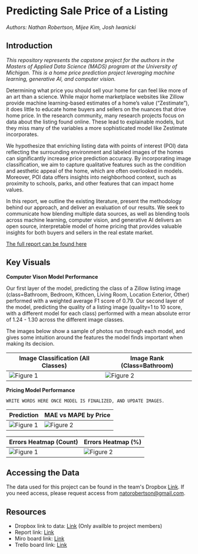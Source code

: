 #  Predicting Sale Price of a Listing

_Authors: Nathan Robertson, Mijee Kim, Josh Iwanicki_

## Introduction

_This repository represents the capstone project for the authors in the Masters of Applied Data Science (MADS) program at the University of Michigan. This is a home price prediction project leveraging machine learning, generative AI, and computer vision._

Determining what price you should sell your home for can feel like more of an art than a science. While major home marketplace websites like Zillow provide machine learning-based estimates of a home’s value (“Zestimate”), it does little to educate home buyers and sellers on the nuances that drive home price. In the research community, many research projects focus on data about the listing found online. These lead to explainable models, but they miss many of the variables a more sophisticated model like Zestimate incorporates.

We hypothesize that enriching listing data with points of interest (POI) data reflecting the surrounding environment and labeled images of the homes can significantly increase price prediction accuracy. By incorporating image classification, we aim to capture qualitative features such as the condition and aesthetic appeal of the home, which are often overlooked in models. Moreover, POI data offers insights into neighborhood context, such as proximity to schools, parks, and other features that can impact home values.

In this report, we outline the existing literature, present the methodology behind our approach, and deliver an evaluation of our results. We seek to communicate how blending multiple data sources, as well as blending tools across machine learning, computer vision, and generative AI delivers an open source, interpretable model of home pricing that provides valuable insights for both buyers and sellers in the real estate market.

[The full report can be found here](https://docs.google.com/document/d/1bIc3J4sXRWWcBvTOaUCBsZWUrenWeIn1PhI0KEX_0r4/edit)

## Key Visuals

**Computer Vison Model Performance**

Our first layer of the model, predicting the class of a Zillow listing image (class=Bathroom, Bedroom, Kithcen, Living Room, Location Exterior, Other) performed with a weighted average F1 score of 0.79. Our second layer of the model, predicting the quality of a listing image (quality=1 to 10 score, with a different model for each class) performed with a mean absolute error of 1.24 - 1.30 across the different image classes.

The images below show a sample of photos run through each model, and gives some intuition around the features the model finds important when making its decision.

| Image Classification (All Classes)  | Image Rank (Class=Bathroom) |
| ------------- | ------------- |
| ![Figure 1](https://drive.usercontent.google.com/download?id=1pp3Olo2gGwF1DVFQDUIuK6dXcGug7MA1)  | ![Figure 2](https://drive.usercontent.google.com/download?id=1PATYQzxk-h-PhI7pCc9deF4VVc9B3Tf2)  |

**Pricing Model Performance**

`WRITE WORDS HERE ONCE MODEL IS FINALIZED, AND UPDATE IMAGES.`

| Prediction  | MAE vs MAPE by Price |
| ------------- | ------------- |
| ![Figure 1](https://drive.usercontent.google.com/download?id=1Hlpk2bEV_xh0M-WxtxF9X1PmITMKttih)  | ![Figure 2](https://drive.usercontent.google.com/download?id=1i26B5PaqtpRDnfCikV182llPqcpbzRAZ) |

| Errors Heatmap (Count)  | Errors Heatmap (%) |
| ------------- | ------------- |
| ![Figure 1](https://drive.usercontent.google.com/download?id=1If4gWJpHYOTb1sJbyZrMgK85NV-R3xuX)  | ![Figure 2](https://drive.usercontent.google.com/download?id=1ytpbzP-dvaskXw5Z-q06Ry4QjLDcpAem)  |

## Accessing the Data

The data used for this project can be found in the team's Dropbox [Link](https://www.dropbox.com/home/Nathan%20Robertson/MADS-Fall-2024-Zillow-Predictive-Pricing). If you need access, please request access from natorobertson@gmail.com.

## Resources

* Dropbox link to data: [Link](https://www.dropbox.com/home/Nathan%20Robertson/MADS-Fall-2024-Zillow-Predictive-Pricing) (Only availble to project members)
* Report link: [Link](https://docs.google.com/document/d/1bIc3J4sXRWWcBvTOaUCBsZWUrenWeIn1PhI0KEX_0r4/edit)
* Miro board link: [Link](https://miro.com/app/board/uXjVLWxCxnA=/)
* Trello board link: [Link](https://trello.com/b/e0sR9M4E/project-zillow-mads-capstone)
